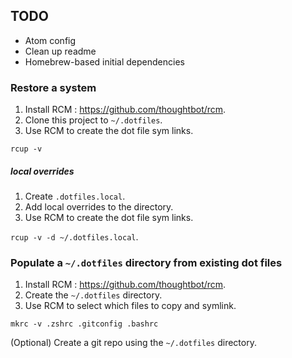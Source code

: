 ## TODO

* Atom config
* Clean up readme
* Homebrew-based initial dependencies


### Restore a system

1. Install RCM : https://github.com/thoughtbot/rcm.
2. Clone this project to `~/.dotfiles`.
3. Use RCM to create the dot file sym links.

`rcup -v`

##### local overrides

1. Create `.dotfiles.local`.
2. Add local overrides to the directory.
3. Use RCM to create the dot file sym links.

`rcup -v -d ~/.dotfiles.local`.


### Populate a `~/.dotfiles` directory from existing dot files

1. Install RCM : https://github.com/thoughtbot/rcm.
2. Create the `~/.dotfiles` directory.
3. Use RCM to select which files to copy and symlink.

`mkrc -v .zshrc .gitconfig .bashrc`

(Optional) Create a git repo using the `~/.dotfiles` directory.
